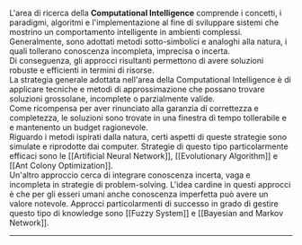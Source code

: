 L'area di ricerca della **Computational Intelligence** comprende i concetti, i paradigmi, algoritmi e l'implementazione al fine di sviluppare sistemi che mostrino un comportamento intelligente in ambienti complessi.<br />
Generalmente, sono adottati metodi sotto-simbolici e analoghi alla natura, i quali tollerano conoscenza incompleta, imprecisa o incerta.<br />
Di conseguenza, gli approcci risultanti permettono di avere soluzioni robuste e efficienti in termini di risorse.<br />
La strategia generale adottata nell'area della Computational Intelligence è di applicare tecniche e metodi di approssimazione che possano trovare soluzioni grossolane, incomplete o parzialmente valide.<br />
Come ricompensa per aver rinunciato alla garanzia di correttezza e completezza, le soluzioni sono trovate in una finestra di tempo tollerabile e e mantenento un budget ragionevole.<br />
Riguardo i metodi ispirati dalla natura, certi aspetti di queste strategie sono simulate e riprodotte dai computer. Strategie di questo tipo particolarmente efficaci sono le [[Artificial Neural Network]], [[Evolutionary Algorithm]] e [[Ant Colony Optimization]].<br />
Un'altro approccio cerca di integrare conoscenza incerta, vaga e incompleta in strategie di problem-solving. L'idea cardine in questi approcci è che per gli esseri umani anche conoscenza imperfetta può avere un valore notevole. Approcci particolarmenti di successo in grado di gestire questo tipo di knowledge sono [[Fuzzy System]] e [[Bayesian and Markov Network]].

--------------------------------------------------------------